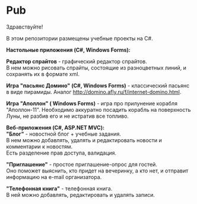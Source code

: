 # Pub
Здравствуйте!

В этом репозитории размещены учебные проекты на C#.

<b>Настольные приложения (C#, Windows Forms):</b><br>

<b>Редактор спрайтов</b> - графический редактор спрайтов.<br>
В нем можно рисовать спрайты, состоящие из разноцветных линий, и сохранять их в формате xml. 

<b>Игра "пасьянс Домино" (C#, Windows Forms)</b> - классический пасьянс в виде пирамиды.
Аналог http://domino.afly.ru/f/internet-domino.html.

<b>Игра "Аполлон" ( Windows Forms)</b> - игра про прилунение корабля "Аполлон-11".
Необходимо аккуратно посадить корабль на поверхность Луны, не разбив его и не истратив все топливо.


<b>Веб-приложения (C#, ASP.NET MVC):</b><br>
<b>"Блог"</b> - новостной блог + учебные задания.<br>
В нем можно добавлять, удалять и редактировать новости и комментарии к новостям.<br>
Есть разделение прав доступа, валидация.

<b>"Приглашение"</b> - простое приглашение-опрос для гостей.<br>
Оно поможет выяснить, кто придет на вечеринку, а кто нет, и отправит информацию на e-mail организатора.

<b>"Телефонная книга"</b> - телефонная книга.<br>
В ней можно добавлять, редактировать и удалять записи.
